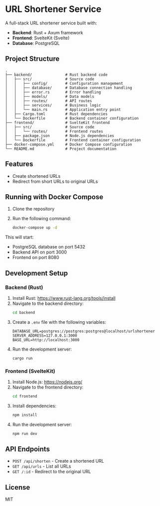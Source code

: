 # URL Shortener Service

A full-stack URL shortener service built with:
- **Backend**: Rust + Axum framework
- **Frontend**: SvelteKit (Svelte)
- **Database**: PostgreSQL

## Project Structure

```
.
├── backend/               # Rust backend code
│   ├── src/               # Source code
│   │   ├── config/        # Configuration management
│   │   ├── database/      # Database connection handling
│   │   ├── error.rs       # Error handling
│   │   ├── models/        # Data models
│   │   ├── routes/        # API routes
│   │   ├── services/      # Business logic
│   │   └── main.rs        # Application entry point
│   ├── Cargo.toml         # Rust dependencies
│   └── Dockerfile         # Backend container configuration
├── frontend/              # SvelteKit frontend
│   ├── src/               # Source code
│   │   └── routes/        # Frontend routes
│   ├── package.json       # Node.js dependencies
│   └── Dockerfile         # Frontend container configuration
├── docker-compose.yml     # Docker Compose configuration
└── README.md              # Project documentation
```

## Features

- Create shortened URLs
- Redirect from short URLs to original URLs

## Running with Docker Compose

1. Clone the repository
2. Run the following command:

   ```bash
   docker-compose up -d
   ```

This will start:
- PostgreSQL database on port 5432
- Backend API on port 3000
- Frontend on port 8080

## Development Setup

### Backend (Rust)

1. Install Rust: https://www.rust-lang.org/tools/install
2. Navigate to the backend directory:
   ```bash
   cd backend
   ```
3. Create a `.env` file with the following variables:
   ```
   DATABASE_URL=postgres://postgres:postgres@localhost/urlshortener
   SERVER_ADDRESS=127.0.0.1:3000
   BASE_URL=http://localhost:3000
   ```
4. Run the development server:
   ```bash
   cargo run
   ```

### Frontend (SvelteKit)

1. Install Node.js: https://nodejs.org/
2. Navigate to the frontend directory:
   ```bash
   cd frontend
   ```
3. Install dependencies:
   ```bash
   npm install
   ```
4. Run the development server:
   ```bash
   npm run dev
   ```

## API Endpoints

- `POST /api/shorten` - Create a shortened URL
- `GET /api/urls` - List all URLs
- `GET /:id` - Redirect to the original URL

## License

MIT